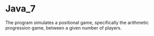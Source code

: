 # Java_7
The program simulates a positional game, specifically the arithmetic progression game, between a given number of players.
